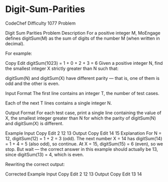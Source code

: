 # Digit-Sum-Parities
CodeChef Difficulty 1077 Problem

Digit Sum Parities
Problem Description
For a positive integer M, MoEngage defines digitSum(M) as the sum of digits of the number M (when written in decimal).

For example:

Copy
Edit
digitSum(1023) = 1 + 0 + 2 + 3 = 6
Given a positive integer N, find the smallest integer X strictly greater than N such that:

digitSum(N) and digitSum(X) have different parity — that is, one of them is odd and the other is even.

Input Format
The first line contains an integer T, the number of test cases.

Each of the next T lines contains a single integer N.

Output Format
For each test case, print a single line containing the value of X, the smallest integer greater than N for which the parity of digitSum(N) and digitSum(X) is different.

Example
Input
Copy
Edit
2
12
13
Output
Copy
Edit
14
15
Explanation
For N = 12, digitSum(12) = 1 + 2 = 3 (odd). The next number X = 14 has digitSum(14) = 1 + 4 = 5 (also odd), so continue. At X = 15, digitSum(15) = 6 (even), so we stop.
But wait — the correct answer in this example should actually be 13, since digitSum(13) = 4, which is even.

Rewriting the correct output:

Corrected Example
Input
Copy
Edit
2
12
13
Output
Copy
Edit
13
14
